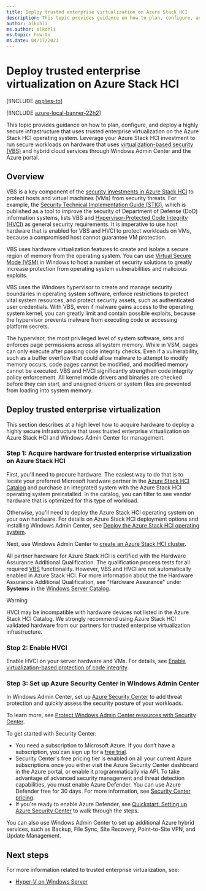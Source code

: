 ```yaml
---
title: Deploy trusted enterprise virtualization on Azure Stack HCI
description: This topic provides guidance on how to plan, configure, and deploy a highly secure infrastructure that uses trusted enterprise virtualization on the Azure Stack HCI operating system.
author: alkohli
ms.author: alkohli
ms.topic: how-to
ms.date: 04/17/2023
---
```


# Deploy trusted enterprise virtualization on Azure Stack HCI

[!INCLUDE [applies-to](../includes/hci-applies-to-22h2.md)]

[!INCLUDE [azure-local-banner-22h2](../includes/azure-local-banner-22h2.md)]

This topic provides guidance on how to plan, configure, and deploy a highly secure infrastructure that uses trusted enterprise virtualization on the Azure Stack HCI operating system. Leverage your Azure Stack HCI investment to run secure workloads on hardware that uses [virtualization-based security (VBS)](/windows-hardware/design/device-experiences/oem-vbs) and hybrid cloud services through Windows Admin Center and the Azure portal.

## Overview
VBS is a key component of the [security investments in Azure Stack HCI](/windows-server/get-started-19/whats-new-19#security) to protect hosts and virtual machines (VMs) from security threats. For example, the [Security Technical Implementation Guide (STIG)](https://ncp.nist.gov/checklist/914), which is published as a tool to improve the security of Department of Defense (DoD) information systems, lists VBS and [Hypervisor-Protected Code Integrity (HVCI)](/windows-hardware/drivers/bringup/device-guard-and-credential-guard) as general security requirements. It is imperative to use host hardware that is enabled for VBS and HVCI to protect workloads on VMs, because a compromised host cannot guarantee VM protection.

VBS uses hardware virtualization features to create and isolate a secure region of memory from the operating system. You can use [Virtual Secure Mode (VSM)](/virtualization/hyper-v-on-windows/tlfs/vsm) in Windows to host a number of security solutions to greatly increase protection from operating system vulnerabilities and malicious exploits.

VBS uses the Windows hypervisor to create and manage security boundaries in operating system software, enforce restrictions to protect vital system resources, and protect security assets, such as authenticated user credentials. With VBS, even if malware gains access to the operating system kernel, you can greatly limit and contain possible exploits, because the hypervisor prevents malware from executing code or accessing platform secrets.

The hypervisor, the most privileged level of system software, sets and enforces page permissions across all system memory. While in VSM, pages can only execute after passing code integrity checks. Even if a vulnerability, such as a buffer overflow that could allow malware to attempt to modify memory occurs, code pages cannot be modified, and modified memory cannot be executed. VBS and HVCI significantly strengthen code integrity policy enforcement. All kernel mode drivers and binaries are checked before they can start, and unsigned drivers or system files are prevented from loading into system memory.

## Deploy trusted enterprise virtualization
This section describes at a high level how to acquire hardware to deploy a highly secure infrastructure that uses trusted enterprise virtualization on Azure Stack HCI and Windows Admin Center for management.

### Step 1: Acquire hardware for trusted enterprise virtualization on Azure Stack HCI
First, you'll need to procure hardware. The easiest way to do that is to locate your preferred Microsoft hardware partner in the [Azure Stack HCI Catalog](https://aka.ms/AzureStackHCICatalog) and purchase an integrated system with the Azure Stack HCI operating system preinstalled. In the catalog, you can filter to see vendor hardware that is optimized for this type of workload.

Otherwise, you'll need to deploy the Azure Stack HCI operating system on your own hardware. For details on Azure Stack HCI deployment options and installing Windows Admin Center, see [Deploy the Azure Stack HCI operating system](./operating-system.md).

Next, use Windows Admin Center to [create an Azure Stack HCI cluster](./create-cluster.md).

All partner hardware for Azure Stack HCI is certified with the Hardware Assurance Additional Qualification. The qualification process tests for all required [VBS](/windows-hardware/design/device-experiences/oem-vbs) functionality. However, VBS and HVCI are not automatically enabled in Azure Stack HCI. For more information about the the Hardware Assurance Additional Qualification, see "Hardware Assurance" under **Systems** in the [Windows Server Catalog](https://www.windowsservercatalog.com/content.aspx?ctf=AQinfo-systems.htm#:~:text=Hardware%20Assurance%20Windows%20Server%20systems%20that%20are%20awarded,of%20Windows%20Server%2C%20starting%20with%20Windows%20Server%202016).

   >[!WARNING]
   > HVCI may be incompatible with hardware devices not listed in the Azure Stack HCI Catalog. We strongly recommend using Azure Stack HCI validated hardware from our partners for trusted enterprise virtualization infrastructure.

### Step 2: Enable HVCI
Enable HVCI on your server hardware and VMs. For details, see [Enable virtualization-based protection of code integrity](/windows/security/threat-protection/device-guard/enable-virtualization-based-protection-of-code-integrity).

### Step 3: Set up Azure Security Center in Windows Admin Center
In Windows Admin Center, set up [Azure Security Center](/azure/security-center/security-center-introduction) to add threat protection and quickly assess the security posture of your workloads.

To learn more, see [Protect Windows Admin Center resources with Security Center](/azure/security-center/windows-admin-center-integration).

To get started with Security Center:
- You need a subscription to Microsoft Azure. If you don’t have a subscription, you can sign up for a [free trial](https://azure.microsoft.com/free).
- Security Center's free pricing tier is enabled on all your current Azure subscriptions once you either visit the Azure Security Center dashboard in the Azure portal, or enable it programmatically via API.
To take advantage of advanced security management and threat detection capabilities, you must enable Azure Defender. You can use Azure Defender free for 30 days. For more information, see [Security Center pricing](https://azure.microsoft.com/pricing/details/security-center).
- If you're ready to enable Azure Defender, see [Quickstart: Setting up Azure Security Center](/azure/security-center/security-center-get-started) to walk through the steps.

You can also use Windows Admin Center to set up additional Azure hybrid services, such as Backup, File Sync, Site Recovery, Point-to-Site VPN, and Update Management.

## Next steps
For more information related to trusted enterprise virtualization, see:
- [Hyper-V on Windows Server](/windows-server/virtualization/hyper-v/hyper-v-on-windows-server)